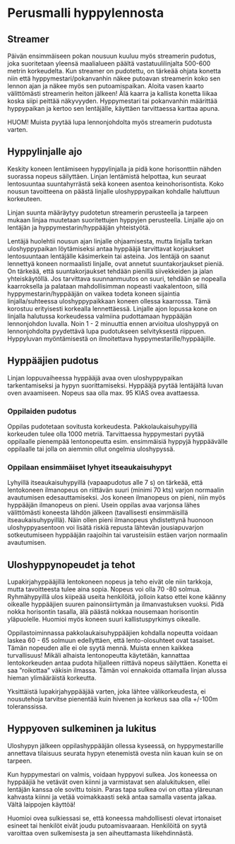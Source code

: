 # Perusmalli hyppylennosta

## Streamer
Päivän ensimmäiseen pokan nousuun kuuluu myös streamerin pudotus, joka suoritetaan yleensä maalialueen päältä vastatuulilinjalta 500-600 metrin korkeudelta. Kun streamer on pudotettu, on tärkeää ohjata konetta niin että hyppymestari/pokanvanhin näkee putoavan streamerin koko sen lennon ajan ja näkee myös sen putoamispaikan. Aloita vasen kaarto välittömästi streamerin heiton jälkeen! Älä kaarra ja kallista konetta liikaa koska siipi peittää näkyvyyden. Hyppymestari tai pokanvanhin määrittää hyppypaikan ja kertoo sen lentäjälle, käyttäen tarvittaessa karttaa apuna.

HUOM! Muista pyytää lupa lennonjohdolta myös streamerin pudotusta varten.

## Hyppylinjalle ajo
Keskity koneen lentämiseen hyppylinjalla ja pidä kone horisonttiin nähden suorassa nopeus säilyttäen. Linjan lentämistä helpottaa, kun seuraat lentosuuntaa suuntahyrrästä sekä koneen asentoa keinohorisontista. Koko nousun tavoitteena on päästä linjalle uloshyppypaikan kohdalle haluttuun korkeuteen.

Linjan suunta määräytyy pudotetun streamerin perusteella ja tarpeen mukaan linjaa muutetaan suoritettujen hyppyjen perusteella. Linjalle ajo on lentäjän ja hyppymestarin/hyppääjän yhteistyötä.

Lentäjä huolehtii nousun ajan linjalle ohjaamisesta, mutta linjalla tarkan uloshyppypaikan löytämiseksi antaa hyppääjä tarvittavat korjaukset lentosuuntaan lentäjälle käsimerkein tai asteina. Jos lentäjä on saanut lennettyä koneen normaalisti linjalle, ovat annetut suuntakorjaukset pieniä. On tärkeää, että suuntakorjaukset tehdään pienillä siivekkeiden ja jalan yhteiskäytöllä. Jos tarvittava suunnanmuutos on suuri, tehdään se nopealla kaarroksella ja palataan mahdollisimman nopeasti vaakalentoon, sillä hyppymestarin/hyppääjän on vaikea todeta koneen sijaintia linjalla/suhteessa uloshyppypaikkaan koneen ollessa kaarrossa. Tämä korostuu erityisesti korkealla lennettäessä. Linjalle ajon lopussa kone on linjalla halutussa korkeudessa valmiina pudottamaan hyppääjän lennonjohdon luvalla. Noin 1 - 2 minuuttia ennen arvioitua uloshyppyä on lennonjohdolta pyydettävä lupa pudotukseen selvityksestä riippuen. Hyppyluvan myöntämisestä on ilmoitettava hyppymestarille/hyppääjille.

## Hyppääjien pudotus
Linjan loppuvaiheessa hyppääjä avaa oven uloshyppypaikan tarkentamiseksi ja hypyn suorittamiseksi. Hyppääjä pyytää lentäjältä luvan oven avaamiseen. Nopeus saa olla max. 95 KIAS ovea avattaessa.

### Oppilaiden pudotus

Oppilas pudotetaan sovitusta korkeudesta. Pakkolaukaisuhypyillä korkeuden tulee olla 1000 metriä. Tarvittaessa hyppymestari pyytää oppilaalle pienempää lentonopeutta esim. ensimmäisiä hyppyjä hyppäävälle oppilaalle tai jolla on aiemmin ollut ongelmia uloshypyssä.

### Oppilaan ensimmäiset lyhyet itseaukaisuhypyt

Lyhyillä itseaukaisuhypyillä (vapaapudotus alle 7 s) on tärkeää, että lentokoneen ilmanopeus on riittävän suuri (minimi 70 kts) varjon normaalin avautumisen edesauttamiseksi. Jos koneen ilmanopeus on pieni, niin myös hyppääjän ilmanopeus on pieni. Usein oppilas avaa varjonsa lähes välittömästi koneesta lähdön jälkeen (tavallisesti ensimmäisillä itseaukaisuhypyillä). Näin ollen pieni ilmanopeus yhdistettynä huonoon uloshyppyasentoon voi lisätä riskiä repusta lähtevän jousiapuvarjon sotkeutumiseen hyppääjän raajoihin tai varusteisiin estäen varjon normaalin avautumisen.

## Uloshyppynopeudet ja tehot

Lupakirjahyppääjillä lentokoneen nopeus ja teho eivät ole niin tarkkoja, mutta tavoitteesta tulee aina sopia. Nopeus voi olla 70 -80 solmua. Ryhmähypyillä ulos kiipeää useita henkilöitä, jolloin katso ettei kone käänny oikealle hyppääjien suuren painonsiirtymän ja ilmanvastuksen vuoksi. Pidä nokka horisontin tasalla, älä päästä nokkaa nousemaan horisontin yläpuolelle. Huomioi myös koneen suuri kallistuspyrkimys oikealle.

Oppilastoiminnassa pakkolaukaisuhyppääjien kohdalla nopeutta voidaan laskea 60 - 65 solmuun edellyttäen, että lento-olosuhteet ovat tasaiset. Tämän nopeuden alle ei ole syytä mennä. Muista ennen kaikkea turvallisuus! Mikäli alhaista lentonopeutta käytetään, kannattaa lentokorkeuden antaa pudota hiljalleen riittävä nopeus säilyttäen. Konetta ei saa ”roikottaa” väkisin ilmassa. Tämän voi ennakoida ottamalla linjan alussa hieman ylimääräistä korkeutta.

Yksittäistä lupakirjahyppääjää varten, joka lähtee välikorkeudesta, ei nousutehoja tarvitse pienentää kuin hivenen ja korkeus saa olla +/-100m toleranssissa.

## Hyppyoven sulkeminen ja lukitus

Uloshypyn jälkeen oppilashyppääjän ollessa kyseessä, on hyppymestarille annettava tilaisuus seurata hypyn etenemistä ovesta niin kauan kuin se on tarpeen.

Kun hyppymestari on valmis, voidaan hyppyovi sulkea. Jos koneessa on hyppääjiä he vetävät oven kiinni ja varmistavat sen alalukituksen, ellei lentäjän kanssa ole sovittu toisin. Paras tapa sulkea ovi on ottaa yläreunan kahvasta kiinni ja vetää voimakkaasti sekä antaa samalla vasenta jalkaa. Vältä laippojen käyttöä!

Huomioi ovea sulkiessasi se, että koneessa mahdollisesti olevat irtonaiset esineet tai henkilöt eivät joudu putoamisvaaraan. Henkilöitä on syytä varoittaa oven sulkemisesta ja sen aiheuttamasta liikehdinnästä.
